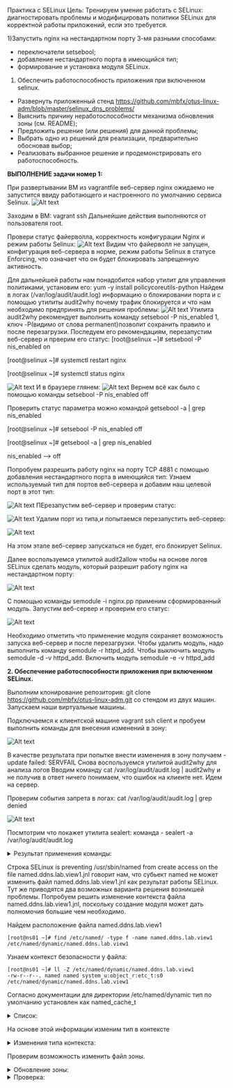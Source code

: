 Практика с SELinux Цель: Тренируем умение работать с SELinux: диагностировать проблемы и модифицировать политики SELinux для корректной работы приложений, если это требуется.

1)Запустить nginx на нестандартном порту 3-мя разными способами:
- переключатели setsebool;
- добавление нестандартного порта в имеющийся тип;
- формирование и установка модуля SELinux. 

1) Обеспечить работоспособность приложения при включенном selinux.
 - Развернуть приложенный стенд https://github.com/mbfx/otus-linux-adm/blob/master/selinux_dns_problems/
 - Выяснить причину неработоспособности механизма обновления зоны (см. README);
 - Предложить решение (или решения) для данной проблемы;
 - Выбрать одно из решений для реализации, предварительно обосновав выбор;
 - Реализовать выбранное решение и продемонстрировать его работоспособность.

 **ВЫПОЛНЕНИЕ задачи номер 1:**
 
 При развертывании ВМ из vagrantfile веб-сервер nginx ожидаемо не запустится ввиду работающего и настроенного по умолчанию сервиса Selinux.
 ![Alt text](https://github.com/catalist3/otus/blob/master/task12Selinx/images/ErrorStartNginx.png?raw=true)

 Заходим в ВМ: vagrant ssh
 Дальнейшие действия выполняются от пользователя root.

Провери статус файерволла, корректность конфигурации Nginx и режим работы Selinux:
![Alt text](https://github.com/catalist3/otus/blob/master/task12Selinx/images/Statuses.png?raw=true)
Видим что файерволл не запущен, конфигурация веб-сервера в норме, режим работы Selinux в статусе Enforcing, что означает что он будет блокировать запрещенную активность.

Для дальнейшей работы нам понадобится набор утилит для управления политиками, установим его: yum -y install policycoreutils-python
Найдем в логах (/var/log/audit/audit.log) информацию о блокировании порта и с помощью утилиты audit2why почему трафик блокируется и что нам необходимо предпринять для решения проблемы:
![Alt text](https://github.com/catalist3/otus/blob/master/task12Selinx/images/audit.png?raw=true)
Утилита audit2why рекомендует выполнить команду setsebool -P nis_enabled 1, ключ -P(видимо от слова permanent)позволит сохранить правило и после перезагрузки. Последуем его рекомендациям, перезапустим веб-сервер и прверим его статус:
[root@selinux ~]# setsebool -P nis_enabled on

[root@selinux ~]# systemctl restart nginx

[root@selinux ~]# systemctl status nginx

![Alt text](https://github.com/catalist3/otus/blob/master/task12Selinx/images/ngstatus1.png?raw=true)
И в браузере глянем:
![Alt text](https://github.com/catalist3/otus/blob/master/task12Selinx/images/browserstatus.png?raw=true)
Вернем всё как было с помощью команды setsebool -P nis_enabled off 

Проверить статус параметра можно командой getsebool -a | grep nis_enabled 

[root@selinux ~]# setsebool -P nis_enabled off 

[root@selinux ~]# getsebool -a | grep nis_enabled 

nis_enabled --> off

Попробуем разрешить работу nginx на порту TCP 4881 c помощью добавления нестандартного порта в имеющийся тип:
Узнаем используемый тип для портов веб-сервера и добавим наш целевой порт в этот тип:

![Alt text](https://github.com/catalist3/otus/blob/master/task12Selinx/images/port_to_type.png?raw=true)
ПЕрезапустим веб-сервер и проверим статус:

![Alt text](https://github.com/catalist3/otus/blob/master/task12Selinx/images/ngstatus2.png?raw=true)
Удалим порт из типа,и попытаемся перезапустить веб-сервер:

![Alt text](https://github.com/catalist3/otus/blob/master/task12Selinx/images/ngstatus3.png?raw=true)

На этом этапе веб-сервер запускаться не будет, его блокирует Selinux.

Далее воспользуемся утилитой audit2allow чтобы на основе логов SELinux сделать модуль, который разрешит работу nginx на нестандартном порту:

![Alt text](https://github.com/catalist3/otus/blob/master/task12Selinx/images/allowmodule.png?raw=true)

С помощью команды semodule -i nginx.pp применим сформированный модуль.
Запустим веб-сервер и проверим его статус:

![Alt text](https://github.com/catalist3/otus/blob/master/task12Selinx/images/ngstatus4.png?raw=true)

Необходимо отметить что применение модуля сохраняет возможность запуска веб-сервер и после перезагрузки.
Чтобы удалить модуль, надо выполнить команду semodule -r httpd_add. Чтобы выключить модуль semodule -d -v httpd_add. Включить модуль semodule -e -v httpd_add


**2. Обеспечение работоспособности приложения при включенном SELinux.**

Выполним клонирование репозитория: git clone https://github.com/mbfx/otus-linux-adm.git со стендом из двух машин.
Запускаем наши виртуальные машины.

Подключаемся к клиентской машине vagrant ssh client и пробуем выполнить команды для внесения изменений в зону:

![Alt text](https://github.com/catalist3/otus/blob/master/task12Selinx/images/eneterDNSlab.png?raw=true)

В качестве результата при попытке внести изменения в зону получаем  - update failed: SERVFAIL
Снова воспользуемся утилитой audit2why для анализа логов
Вводим команду cat /var/log/audit/audit.log | audit2why и не получив в ответ ничего понимаем, что ошибок на клиенте нет. Идем на сервер.

Проверим события запрета в логах: cat /var/log/audit/audit.log | grep denied

![Alt text](https://github.com/catalist3/otus/blob/master/task12Selinx/images/grepauditlog.png?raw=true)

Посмтотрим что покажет утилита sealert: команда - sealert -a /var/log/audit/audit.log

<details>
  <summary>Результат применения команды:</summary>

  ```
  94% donetype=AVC msg=audit(1694204151.954:1932): avc:  denied  { write } for  pid=5181 comm="isc-worker0000" name="named" dev="sda1" ino=67552240 scontext=system_u:system_r:named_t:s0 tcontext=system_u:object_r:named_zone_t:s0 tclass=dir permissive=0
 
**** Invalid AVC allowed in current policy ***

100% done
found 1 alerts in /var/log/audit/audit.log
--------------------------------------------------------------------------------

SELinux is preventing /usr/sbin/named from create access on the file named.ddns.lab.view1.jnl.

*****  Plugin catchall_labels (83.8 confidence) suggests   *******************

If you want to allow named to have create access on the named.ddns.lab.view1.jnl file
Then you need to change the label on named.ddns.lab.view1.jnl
Do
# semanage fcontext -a -t FILE_TYPE 'named.ddns.lab.view1.jnl'
where FILE_TYPE is one of the following: dnssec_trigger_var_run_t, ipa_var_lib_t, krb5_host_rcache_t, krb5_keytab_t, named_cache_t, named_log_t, named_tmp_t, named_var_run_t, named_zone_t.
Then execute:
restorecon -v 'named.ddns.lab.view1.jnl'


*****  Plugin catchall (17.1 confidence) suggests   **************************

If you believe that named should be allowed create access on the named.ddns.lab.view1.jnl file by default.
Then you should report this as a bug.
You can generate a local policy module to allow this access.
Do
allow this access for now by executing:
# ausearch -c 'isc-worker0000' --raw | audit2allow -M my-iscworker0000
# semodule -i my-iscworker0000.pp


Additional Information:
Source Context                system_u:system_r:named_t:s0
Target Context                system_u:object_r:etc_t:s0
Target Objects                named.ddns.lab.view1.jnl [ file ]
Source                        isc-worker0000
Source Path                   /usr/sbin/named
Port                          <Unknown>
Host                          <Unknown>
Source RPM Packages           bind-9.11.4-26.P2.el7_9.14.x86_64
Target RPM Packages           
Policy RPM                    selinux-policy-3.13.1-266.el7.noarch
Selinux Enabled               True
Policy Type                   targeted
Enforcing Mode                Enforcing
Host Name                     ns01
Platform                      Linux ns01 3.10.0-1127.el7.x86_64 #1 SMP Tue Mar
                              31 23:36:51 UTC 2020 x86_64 x86_64
Alert Count                   1
First Seen                    2023-09-08 20:33:13 UTC
Last Seen                     2023-09-08 20:33:13 UTC
Local ID                      821db288-5719-408f-9408-a92f0fc2279d

Raw Audit Messages
type=AVC msg=audit(1694205193.577:1968): avc:  denied  { create } for  pid=5181 comm="isc-worker0000" name="named.ddns.lab.view1.jnl" scontext=system_u:system_r:named_t:s0 tcontext=system_u:object_r:etc_t:s0 tclass=file permissive=0


type=SYSCALL msg=audit(1694205193.577:1968): arch=x86_64 syscall=open success=no exit=EACCES a0=7fe513db8050 a1=241 a2=1b6 a3=24 items=0 ppid=1 pid=5181 auid=4294967295 uid=25 gid=25 euid=25 suid=25 fsuid=25 egid=25 sgid=25 fsgid=25 tty=(none) ses=4294967295 comm=isc-worker0000 exe=/usr/sbin/named subj=system_u:system_r:named_t:s0 key=(null)

Hash: isc-worker0000,named_t,etc_t,file,create

```

</details>

Строка SELinux is preventing /usr/sbin/named from create access on the file named.ddns.lab.view1.jnl говорит нам, что субьект named не может изменить файл named.ddns.lab.view1.jnl как результат работы SELinux.
Тут же приводятся два возможных варианта  решения возникшей проблемы. Попробуем решить изменение контекста файла named.ddns.lab.view1.jnl, поскольку создание модуля может дать полномочия большие чем необходимо.

Найдем расположение файла named.ddns.lab.view1 

```
[root@ns01 ~]# find /etc/named/ -type f -name named.ddns.lab.view1
/etc/named/dynamic/named.ddns.lab.view1
```
Узнаем контекст безопасности у файла:

```
[root@ns01 ~]# ll -Z /etc/named/dynamic/named.ddns.lab.view1
-rw-r--r--. named named system_u:object_r:etc_t:s0 /etc/named/dynamic/named.ddns.lab.view1
```

Согласно документации для директории /etc/named/dynamic тип по умолчанию установлен как named_cache_t
<details>
  <summary>Список:</summary>

```
named_cache_t
/var/named/data(/.*)?
/var/named/slaves(/.*)?
/var/named/dynamic(/.*)?
/var/named/chroot/var/tmp(/.*)?
/var/named/chroot/var/named/data(/.*)?
/var/named/chroot/var/named/slaves(/.*)?
/var/named/chroot/var/named/dynamic(/.*)?

```
</details>

На основе этой информации изменим тип в контексте

<details>
  <summary>Изменения типа контекста:</summary>

```
[root@ns01 ~]# semanage fcontext -a -t named_cache_t '/etc/named/dynamic(/.*)?'
[root@ns01 ~]# restorecon -R -v /etc/named/dynamic/
restorecon reset /etc/named/dynamic context unconfined_u:object_r:etc_t:s0->unconfined_u:object_r:named_cache_t:s0
restorecon reset /etc/named/dynamic/named.ddns.lab context system_u:object_r:etc_t:s0->system_u:object_r:named_cache_t:s0
restorecon reset /etc/named/dynamic/named.ddns.lab.view1 context system_u:object_r:etc_t:s0->system_u:object_r:named_cache_t:s0

```
</details>

Проверим возможность изменить файл зоны.
<details>
  <summary>Обновление зоны:</summary>

```
[vagrant@client ~]$ nsupdate -k /etc/named.zonetransfer.key
> server 192.168.50.10
> zone ddns.lab
> update add www.ddns.lab. 60 A 192.168.50.15
> send
> quit
```
</details>

<details>
  <summary>Проверка:</summary>

```

[vagrant@client ~]$ dig www.ddns.lab

; <<>> DiG 9.11.4-P2-RedHat-9.11.4-26.P2.el7_9.14 <<>> www.ddns.lab
;; global options: +cmd
;; Got answer:
;; ->>HEADER<<- opcode: QUERY, status: NOERROR, id: 22679
;; flags: qr aa rd ra; QUERY: 1, ANSWER: 1, AUTHORITY: 1, ADDITIONAL: 2

;; OPT PSEUDOSECTION:
; EDNS: version: 0, flags:; udp: 4096
;; QUESTION SECTION:
;www.ddns.lab.			IN	A

;; ANSWER SECTION:
www.ddns.lab.		60	IN	A	192.168.50.15

;; AUTHORITY SECTION:
ddns.lab.		3600	IN	NS	ns01.dns.lab.

;; ADDITIONAL SECTION:
ns01.dns.lab.		3600	IN	A	192.168.50.10

;; Query time: 14 msec
;; SERVER: 192.168.50.10#53(192.168.50.10)
;; WHEN: Fri Sep 08 21:47:27 UTC 2023
;; MSG SIZE  rcvd: 96

```
</details>
